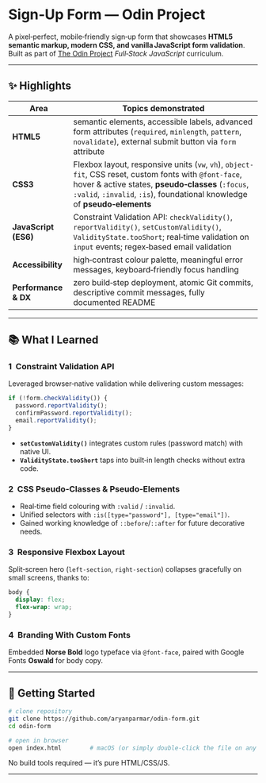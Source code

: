 

# Sign‑Up Form — Odin Project

A pixel‑perfect, mobile‑friendly sign‑up form that showcases **HTML5 semantic markup, modern CSS, and vanilla JavaScript form validation**.  
Built as part of [The Odin Project](https://www.theodinproject.com/) *Full‑Stack JavaScript* curriculum.

---

## ✨ Highlights

| Area | Topics demonstrated |
| --- | --- |
| **HTML5** | semantic elements, accessible labels, advanced form attributes (`required`, `minlength`, `pattern`, `novalidate`), external submit button via `form` attribute |
| **CSS3** | Flexbox layout, responsive units (`vw`, `vh`), `object-fit`, CSS reset, custom fonts with `@font-face`, hover & active states, **pseudo‑classes** (`:focus`, `:valid`, `:invalid`, `:is`), foundational knowledge of **pseudo‑elements** |
| **JavaScript (ES6)** | Constraint Validation API: `checkValidity()`, `reportValidity()`, `setCustomValidity()`, `ValidityState.tooShort`; real‑time validation on `input` events; regex‑based email validation |
| **Accessibility** | high‑contrast colour palette, meaningful error messages, keyboard‑friendly focus handling |
| **Performance & DX** | zero build‑step deployment, atomic Git commits, descriptive commit messages, fully documented README |

---

## 📚 What I Learned

### 1&nbsp;&nbsp;Constraint Validation API  
Leveraged browser‑native validation while delivering custom messages:

```js
if (!form.checkValidity()) {
  password.reportValidity();
  confirmPassword.reportValidity();
  email.reportValidity();
}
```

* **`setCustomValidity()`** integrates custom rules (password match) with native UI.  
* **`ValidityState.tooShort`** taps into built‑in length checks without extra code.

### 2&nbsp;&nbsp;CSS Pseudo‑Classes & Pseudo‑Elements  
* Real‑time field colouring with `:valid` / `:invalid`.  
* Unified selectors with `:is([type="password"], [type="email"])`.  
* Gained working knowledge of `::before`/`::after` for future decorative needs.

### 3&nbsp;&nbsp;Responsive Flexbox Layout  
Split‑screen hero (`left‑section`, `right‑section`) collapses gracefully on small screens, thanks to:

```css
body {
  display: flex;
  flex-wrap: wrap;
}
```

### 4&nbsp;&nbsp;Branding With Custom Fonts  
Embedded **Norse Bold** logo typeface via `@font-face`, paired with Google Fonts **Oswald** for body copy.

---

## 🚀 Getting Started

```bash
# clone repository
git clone https://github.com/aryanparmar/odin-form.git
cd odin-form

# open in browser
open index.html        # macOS (or simply double‑click the file on any OS)
```

No build tools required — it’s pure HTML/CSS/JS.

---
